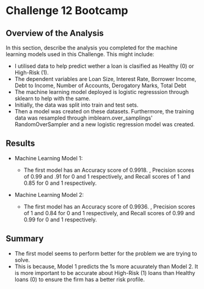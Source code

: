 
# Challenge 12 Bootcamp

## Overview of the Analysis

In this section, describe the analysis you completed for the machine learning models used in this Challenge. This might include:

* I utilised data to help predict wether a loan is clasified as Healthy (0) or High-Risk (1).
* The dependent variables are Loan Size, Interest Rate, Borrower Income, Debt to Income, Number of Accounts, Derogatory Marks, Total Debt
* The machine learning model deployed is logistic regresssion through sklearn to help with the same.
* Initially, the data was split into train and test sets.
* Then a model was created on these datasets. Furthermore, the training data was resampled through imblearn.over_samplings' RandomOverSampler and a new logistic regression model was created.

## Results



* Machine Learning Model 1:
  * The first model has an Accuracy score of 0.9918. , Precision scores of 0.99 and .91 for 0 and 1 respectively, and Recall scores of 1 and 0.85 for 0 and 1 respectively.



* Machine Learning Model 2:
  * The first model has an Accuracy score of 0.9936. , Precision scores of 1 and 0.84 for 0 and 1 respectively, and Recall scores of 0.99 and 0.99 for 0 and 1 respectively.

## Summary


* The first model seems to perform better for the problem we are trying to solve. 
*  This is because, Model 1 predicts the 1s more acuurately than Model 2. It is more important to be accurate about High-Risk (1) loans than Healthy loans (0) to ensure the firm has a better risk profile.

